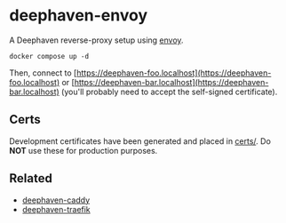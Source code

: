 # deephaven-envoy

A Deephaven reverse-proxy setup using [envoy](https://www.envoyproxy.io/).

```shell
docker compose up -d
```

Then, connect to [https://deephaven-foo.localhost](https://deephaven-foo.localhost) or [https://deephaven-bar.localhost](https://deephaven-bar.localhost) (you'll probably need to accept the self-signed certificate).

## Certs

Development certificates have been generated and placed in [certs/](./certs/).
Do **NOT** use these for production purposes.

## Related

* [deephaven-caddy](https://github.com/devinrsmith/deephaven-caddy)
* [deephaven-traefik](https://github.com/devinrsmith/deephaven-traefik)
